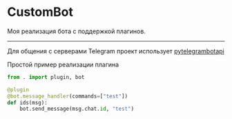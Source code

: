 # CustomBot

Моя реализация бота с поддержкой плагинов.

---------------------------------------

Для общения с серверами Telegram проект использует
[pytelegrambotapi](https://github.com/eternnoir/pyTelegramBotAPI)  

Простой пример реализации плагина

```python
from . import plugin, bot

@plugin
@bot.message_handler(commands=["test"])
def ids(msg):
    bot.send_message(msg.chat.id, "test")
```
